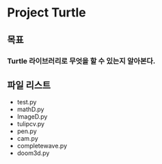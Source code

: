 # Project Turtle

## 목표
### Turtle 라이브러리로 무엇을 할 수 있는지 알아본다.

## 파일 리스트
- test.py
- mathD.py
- ImageD.py
- tulipcv.py
- pen.py
- cam.py
- completewave.py
- doom3d.py
